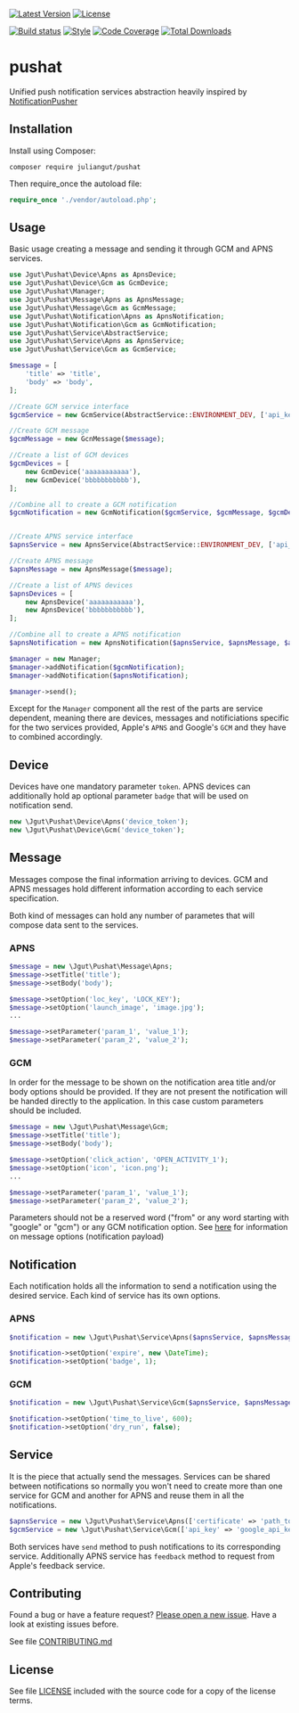 [![Latest Version](https://img.shields.io/packagist/vpre/juliangut/pushat.svg?style=flat-square)](https://packagist.org/packages/juliangut/pushat)
[![License](https://img.shields.io/github/license/juliangut/pushat.svg?style=flat-square)](https://github.com/juliangut/pushat/blob/master/LICENSE)

[![Build status](https://img.shields.io/travis/juliangut/pushat.svg?style=flat-square)](https://travis-ci.org/juliangut/pushat)
[![Style](https://styleci.io/repos/47275107/shield)](https://styleci.io/repos/47275107)
[![Code Coverage](https://img.shields.io/coveralls/juliangut/pushat.svg?style=flat-square)](https://coveralls.io/github/juliangut/pushat)
[![Total Downloads](https://img.shields.io/packagist/dt/juliangut/pushat.svg?style=flat-square)](https://packagist.org/packages/juliangut/pushat)

# pushat

Unified push notification services abstraction heavily inspired by [NotificationPusher
](https://github.com/Ph3nol/NotificationPusher)

## Installation

Install using Composer:

```
composer require juliangut/pushat
```

Then require_once the autoload file:

```php
require_once './vendor/autoload.php';
```

## Usage

Basic usage creating a message and sending it through GCM and APNS services.

```php
use Jgut\Pushat\Device\Apns as ApnsDevice;
use Jgut\Pushat\Device\Gcm as GcmDevice;
use Jgut\Pushat\Manager;
use Jgut\Pushat\Message\Apns as ApnsMessage;
use Jgut\Pushat\Message\Gcm as GcmMessage;
use Jgut\Pushat\Notification\Apns as ApnsNotification;
use Jgut\Pushat\Notification\Gcm as GcmNotification;
use Jgut\Pushat\Service\AbstractService;
use Jgut\Pushat\Service\Apns as ApnsService;
use Jgut\Pushat\Service\Gcm as GcmService;

$message = [
    'title' => 'title',
    'body' => 'body',
];

//Create GCM service interface
$gcmService = new GcmService(AbstractService::ENVIRONMENT_DEV, ['api_key' => '00000']);

//Create GCM message
$gcmMessage = new GcnMessage($message);

//Create a list of GCM devices
$gcmDevices = [
    new GcmDevice('aaaaaaaaaaa'),
    new GcmDevice('bbbbbbbbbbb'),
];

//Combine all to create a GCM notification
$gcmNotification = new GcmNotification($gcmService, $gcmMessage, $gcmDevices);


//Create APNS service interface
$apnsService = new ApnsService(AbstractService::ENVIRONMENT_DEV, ['api_key' => '00000']);

//Create APNS message
$apnsMessage = new ApnsMessage($message);

//Create a list of APNS devices
$apnsDevices = [
    new ApnsDevice('aaaaaaaaaaa'),
    new ApnsDevice('bbbbbbbbbbb'),
];

//Combine all to create a APNS notification
$apnsNotification = new ApnsNotification($apnsService, $apnsMessage, $apnsDevices);

$manager = new Manager;
$manager->addNotification($gcmNotification);
$manager->addNotification($apnsNotification);

$manager->send();
```

Except for the `Manager` component all the rest of the parts are service dependent, meaning there are devices, messages and notificiations specific for the two services provided, Apple's `APNS` and Google's `GCM` and they have to combined accordingly.

## Device

Devices have one mandatory parameter `token`. APNS devices can additionally hold ap optional parameter `badge` that will be used on notification send.

```php
new \Jgut\Pushat\Device\Apns('device_token');
new \Jgut\Pushat\Device\Gcm('device_token');
```

## Message

Messages compose the final information arriving to devices. GCM and APNS messages hold different information according to each service specification.

Both kind of messages can hold any number of parametes that will compose data sent to the services.

### APNS

```php
$message = new \Jgut\Pushat\Message\Apns;
$message->setTitle('title');
$message->setBody('body');

$message->setOption('loc_key', 'LOCK_KEY');
$message->setOption('launch_image', 'image.jpg');
...

$message->setParameter('param_1', 'value_1');
$message->setParameter('param_2', 'value_2');
```

### GCM

In order for the message to be shown on the notification area title and/or body options should be provided. If they are not present the notification will be handed directly to the application. In this case custom parameters should be included.

```php
$message = new \Jgut\Pushat\Message\Gcm;
$message->setTitle('title');
$message->setBody('body');

$message->setOption('click_action', 'OPEN_ACTIVITY_1');
$message->setOption('icon', 'icon.png');
...

$message->setParameter('param_1', 'value_1');
$message->setParameter('param_2', 'value_2');
```

Parameters should not be a reserved word ("from" or any word starting with "google" or "gcm") or any GCM notification option. See [here](https://developers.google.com/cloud-messaging/http-server-ref#table2) for information on message options (notification payload)

## Notification

Each notification holds all the information to send a notification using the desired service. Each kind of service has its own options.

### APNS

```php
$notification = new \Jgut\Pushat\Service\Apns($apnsService, $apnsMessage, $apnsDevices, $options);

$notification->setOption('expire', new \DateTime);
$notification->setOption('badge', 1);
```

### GCM

```php
$notification = new \Jgut\Pushat\Service\Gcm($apnsService, $apnsMessage, $apnsDevices, $options);

$notification->setOption('time_to_live', 600);
$notification->setOption('dry_run', false);
```

## Service

It is the piece that actually send the messages. Services can be shared between notifications so normally you won't need to create more than one service for GCM and another for APNS and reuse them in all the notifications.

```php
$apnsService = new \Jgut\Pushat\Service\Apns(['certificate' => 'path_to_certificate.pem']);
$gcmService = new \Jgut\Pushat\Service\Gcm(['api_key' => 'google_api_key']);
```

Both services have `send` method to push notifications to its corresponding service. Additionally APNS service has `feedback` method to request from Apple's feedback service.

## Contributing

Found a bug or have a feature request? [Please open a new issue](https://github.com/juliangut/pushat/issues). Have a look at existing issues before.

See file [CONTRIBUTING.md](https://github.com/juliangut/pushat/blob/master/CONTRIBUTING.md)
## License

See file [LICENSE](https://github.com/juliangut/pushat/blob/master/LICENSE) included with the source code for a copy of the license terms.
